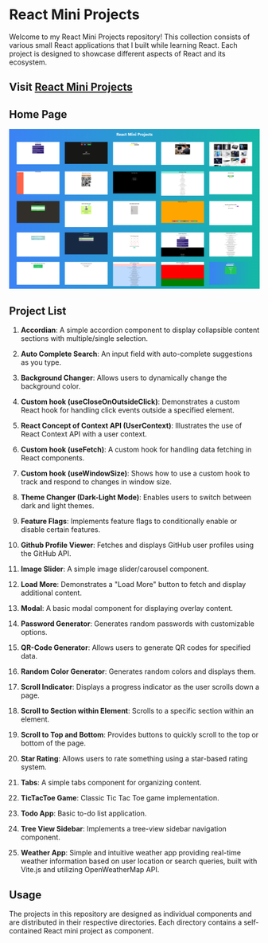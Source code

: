 # React Mini Projects

Welcome to my React Mini Projects repository! This collection consists of various small React applications that I built while learning React. Each project is designed to showcase different aspects of React and its ecosystem.

## Visit [React Mini Projects](https://react-mini-projs.vercel.app/)

## Home Page

![Home Page](./images/home.png)

## Project List

1. **Accordian**: A simple accordion component to display collapsible content sections with multiple/single selection.

2. **Auto Complete Search**: An input field with auto-complete suggestions as you type.

3. **Background Changer**: Allows users to dynamically change the background color.

4. **Custom hook (useCloseOnOutsideClick)**: Demonstrates a custom React hook for handling click events outside a specified element.

5. **React Concept of Context API (UserContext)**: Illustrates the use of React Context API with a user context.

6. **Custom hook (useFetch)**: A custom hook for handling data fetching in React components.

7. **Custom hook (useWindowSize)**: Shows how to use a custom hook to track and respond to changes in window size.

8. **Theme Changer (Dark-Light Mode)**: Enables users to switch between dark and light themes.

9. **Feature Flags**: Implements feature flags to conditionally enable or disable certain features.

10. **Github Profile Viewer**: Fetches and displays GitHub user profiles using the GitHub API.

11. **Image Slider**: A simple image slider/carousel component.

12. **Load More**: Demonstrates a "Load More" button to fetch and display additional content.

13. **Modal**: A basic modal component for displaying overlay content.

14. **Password Generator**: Generates random passwords with customizable options.

15. **QR-Code Generator**: Allows users to generate QR codes for specified data.

16. **Random Color Generator**: Generates random colors and displays them.

17. **Scroll Indicator**: Displays a progress indicator as the user scrolls down a page.

18. **Scroll to Section within Element**: Scrolls to a specific section within an element.

19. **Scroll to Top and Bottom**: Provides buttons to quickly scroll to the top or bottom of the page.

20. **Star Rating**: Allows users to rate something using a star-based rating system.

21. **Tabs**: A simple tabs component for organizing content.

22. **TicTacToe Game**: Classic Tic Tac Toe game implementation.

23. **Todo App**: Basic to-do list application.

24. **Tree View Sidebar**: Implements a tree-view sidebar navigation component.
25. **Weather App**: Simple and intuitive weather app providing real-time weather information based on user location or search queries, built with Vite.js and utilizing OpenWeatherMap API.

## Usage

The projects in this repository are designed as individual components and are distributed in their respective directories. Each directory contains a self-contained React mini project as component.
